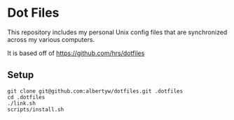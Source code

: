 Dot Files
=========

This repository includes my personal Unix config files that are synchronized 
across my various computers.  

It is based off of https://github.com/hrs/dotfiles 

Setup
-----
```shell
git clone git@github.com:albertyw/dotfiles.git .dotfiles
cd .dotfiles
./link.sh
scripts/install.sh
```
